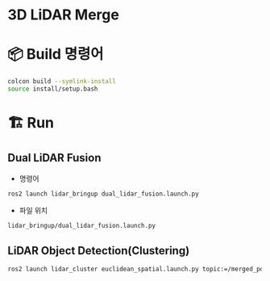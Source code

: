 <h1>3D LiDAR Merge</h1>

# 📦 Build 명령어

```bash
colcon build --symlink-install
source install/setup.bash
```

# 🏗️ Run

## Dual LiDAR Fusion

- 명령어

```bash
ros2 launch lidar_bringup dual_lidar_fusion.launch.py
```

- 파일 위치
```bash
lidar_bringup/dual_lidar_fusion.launch.py
```

## LiDAR Object Detection(Clustering)
```bash
ros2 launch lidar_cluster euclidean_spatial.launch.py topic:=/merged_points tolerance:=0.6 verbose1:=True
```
